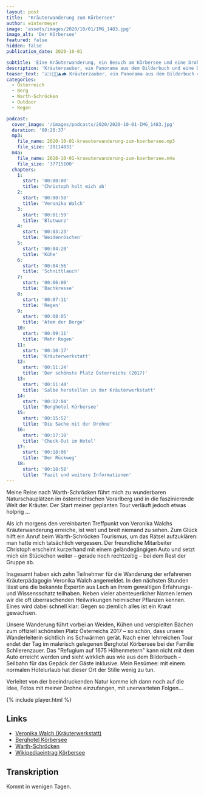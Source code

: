 ```yaml
---
layout: post
title:  "Kräuterwanderung zum Körbersee"
author: wintermeyer
image: 'assets/images/2020/10/01/IMG_1483.jpg'
image_alt: 'Der Körbersee'
featured: false
hidden: false
publication_date: 2020-10-01

subtitle: 'Eine Kräuterwanderung, ein Besuch am Körbersee und eine Drohne auf Abwegen'
description: 'Kräuterzauber, ein Panorama aus dem Bilderbuch und eine Drohne auf Abwegen. Komm mit auf eine unvergessliche Tour in Warth-Schröcken, Österreich.'
teaser_text: '🇦🇹👨‍🥾⛰🌧 Kräuterzauber, ein Panorama aus dem Bilderbuch und eine Drohne auf Abwegen. Komm mit auf eine unvergessliche Tour in Warth-Schröcken, Österreich.'
categories: 
  - Österreich
  - Berg
  - Warth-Schröcken
  - Outdoor
  - Regen

podcast:
  cover_image: '/images/podcasts/2020/2020-10-01-IMG_1483.jpg'
  duration: '00:20:37'
  mp3:
    file_name: 2020-10-01-kraeuterwanderung-zum-koerbersee.mp3
    file_size: '20114831'
  m4a:
    file_name: 2020-10-01-kraeuterwanderung-zum-koerbersee.m4a
    file_size: '37715100'
  chapters:
    1:
      start: '00:00:00'
      title: 'Christoph holt mich ab'
    2:
      start: '00:00:58'
      title: 'Veronika Walch'
    3:
      start: '00:01:59'
      title: 'Blutwurz'
    4:
      start: '00:03:23'
      title: 'Weidenröschen'
    5:
      start: '00:04:20'
      title: 'Kühe'
    6:
      start: '00:04:56'
      title: 'Schnittlauch'
    7:
      start: '00:06:00'
      title: 'Bachkresse'
    8:
      start: '00:07:11'
      title: 'Regen'
    9:
      start: '00:08:05'
      title: 'Atem der Berge'
    10:
      start: '00:09:11'
      title: 'Mehr Regen'
    11:
      start: '00:10:17'
      title: 'Kräuterwerkstatt'
    12:
      start: '00:11:24'
      title: 'Der schönste Platz Österreichs (2017)'
    13:
      start: '00:11:44'
      title: 'Salbe herstellen in der Kräuterwerkstatt'
    14:
      start: '00:12:04'
      title: 'Berghotel Körbersee'
    15:
      start: '00:15:52'
      title: 'Die Sache mit der Drohne'
    16:
      start: '00:17:10'
      title: 'Check-Out im Hotel'
    17:
      start: '00:18:06'
      title: 'Der Rückweg'
    18:
      start: '00:18:58'
      title: 'Fazit und weitere Informationen'
---
```


Meine Reise nach Warth-Schröcken führt mich zu wunderbaren Naturschauplätzen im
österreichischen Vorarlberg und in die faszinierende Welt der Kräuter. Der Start meiner geplanten
Tour verläuft jedoch etwas holprig ...

Als ich morgens den vereinbarten Treffpunkt von Veronika Walchs Kräuterwanderung erreiche, ist
weit und breit niemand zu sehen. Zum Glück hilft ein Anruf beim Warth-Schröcken Tourismus, um
das Rätsel aufzuklären: man hatte mich tatsächlich vergessen. Der freundliche Mitarbeiter Christoph
erscheint kurzerhand mit einem geländegängigen Auto und setzt mich ein Stückchen weiter – gerade
noch rechtzeitig – bei dem Rest der Gruppe ab.

Insgesamt haben sich zehn Teilnehmer für die Wanderung der erfahrenen Kräuterpädagogin
Veronika Walch angemeldet. In den nächsten Stunden lässt uns die bekannte Expertin aus Lech an
ihrem gewaltigen Erfahrungs- und Wissensschatz teilhaben. Neben vieler abenteuerlicher Namen
lernen wir die oft überraschenden Heilwirkungen heimischer Pflanzen kennen. Eines wird dabei
schnell klar: Gegen so ziemlich alles ist ein Kraut gewachsen.

Unsere Wanderung führt vorbei an Weiden, Kühen und verspielten Bächen zum offiziell schönsten
Platz Österreichs 2017 – so schön, dass unsere Wanderleiterin sichtlich ins Schwärmen gerät.
Nach einer lehrreichen Tour endet der Tag im malerisch gelegenen Berghotel Körbersee bei der
Familie Schlierenzauer. Das "Refugium auf 1675 Höhenmetern" kann nicht mit dem Auto erreicht
werden und sieht wirklich aus wie aus dem Bilderbuch – Seilbahn für das Gepäck der Gäste inklusive.
Mein Resümee: mit einem normalen Hotelurlaub hat dieser Ort der Stille wenig zu tun.

Verleitet von der beeindruckenden Natur komme ich dann noch auf die Idee, Fotos mit meiner
Drohne einzufangen, mit unerwarteten Folgen…

{% include player.html %}

## Links

- [Veronika Walch (Kräuterwerkstatt)](https://www.kraeuterwerkstatt-lech.at)
- [Berghotel Körbersee](https://www.koerbersee.at)
- [Warth-Schröcken](https://www.warth-schroecken.at/)
- [Wikipediaeintrag Körbersee](https://de.wikipedia.org/wiki/Körbersee)

## Transkription

Kommt in wenigen Tagen.

